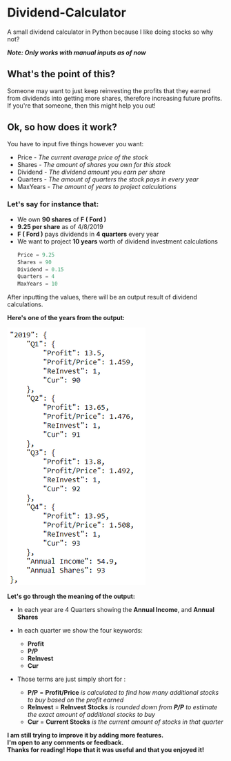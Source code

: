 # Dividend-Calculator

A small dividend calculator in Python because I like doing stocks so why not?

***Note: Only works with manual inputs as of now***

## What's the point of this?
Someone may want to just keep reinvesting the profits that they earned from dividends into getting more shares, therefore increasing future profits. If you're that someone, then this might help you out!

## Ok, so how does it work?
You have to input five things however you want:
* Price    - _The current average price of the stock_
* Shares   - _The amount of shares you own for this stock_
* Dividend - _The dividend amount you earn per share_
* Quarters - _The amount of quarters the stock pays in every year_
* MaxYears - _The amount of years to project calculations_

### __Let's say for instance that:__  
* We own __90 shares__ of __F ( Ford )__
* __9.25 per share__ as of 4/8/2019  
* __F ( Ford )__ pays dividends in __4 quarters__ every year
* We want to project __10 years__ worth of dividend investment calculations  
    ```python
    Price = 9.25
    Shares = 90  
    Dividend = 0.15  
    Quarters = 4
    MaxYears = 10
    ```

After inputting the values, there will be an output result of dividend calculations.

__Here's one of the years from the output:__

![alt text](https://github.com/JackFrostiez/Dividend-Calculator/blob/master/Example1.png "Yearly Example Output")

__Let's go through the meaning of the output:__
* In each year are 4 Quarters showing the __Annual Income__, and __Annual Shares__
* In each quarter we show the four keywords:  
    * __Profit__
    * __P/P__
    * __ReInvest__
    * __Cur__

* Those terms are just simply short for :  
    * __P/P__ = __Profit/Price__ _is calculated to find how many additional stocks to buy based on the profit earned_
    * __ReInvest__ = __ReInvest Stocks__ _is rounded down from __P/P__ to estimate the exact amount of additional stocks to buy_
    * __Cur__ = __Current Stocks__ _is the current amount of stocks in that quarter_
    
    
    
__I am still trying to improve it by adding more features.__  
__I'm open to any comments or feedback.__  
__Thanks for reading! Hope that it was useful and that you enjoyed it!__  

